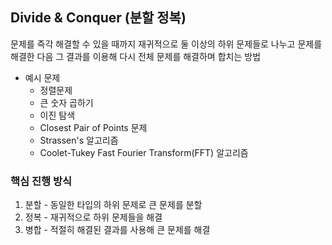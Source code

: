 ## Divide & Conquer (분할 정복)

문제를 즉각 해결할 수 있을 때까지 재귀적으로 둘 이상의 하위 문제들로 나누고 문제를 해결한 다음 그 결과를 이용해 다시 전체 문제를 해결하며 합치는 방법

- 예시 문제
  - 정렬문제
  - 큰 숫자 곱하기
  - 이진 탐색
  - Closest Pair of Points 문제
  - Strassen's 알고리즘
  - Coolet-Tukey Fast Fourier Transform(FFT) 알고리즘

### 핵심 진행 방식
1. 분할 - 동일한 타입의 하위 문제로 큰 문제를 분할
2. 정복 - 재귀적으로 하위 문제들을 해결
3. 병합 - 적절히 해결된 결과를 사용해 큰 문제를 해결

